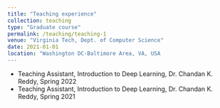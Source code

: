 ```yaml
---
title: "Teaching experience"
collection: teaching
type: "Graduate course"
permalink: /teaching/teaching-1
venue: "Virginia Tech, Dept. of Computer Science"
date: 2021-01-01
location: "Washington DC-Baltimore Area, VA, USA
---
```

 
- Teaching Assistant, Introduction to Deep Learning, Dr. Chandan K. Reddy, Spring 2022
- Teaching Assistant, Introduction to Deep Learning, Dr. Chandan K. Reddy, Spring 2021
